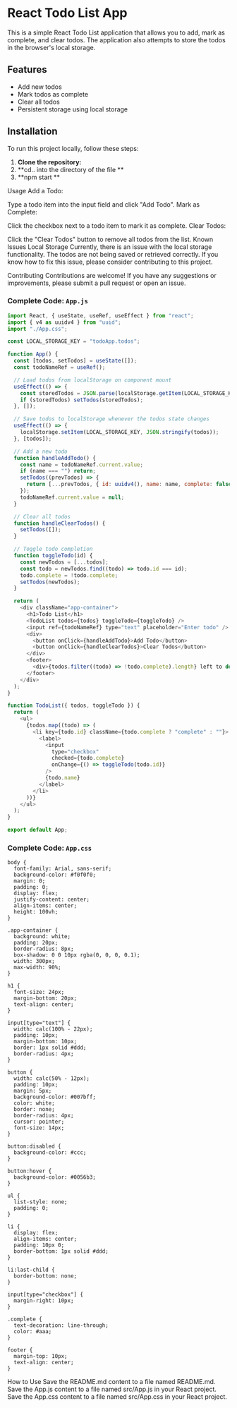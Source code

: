 # React Todo List App

This is a simple React Todo List application that allows you to add, mark as complete, and clear todos. The application also attempts to store the todos in the browser's local storage.

## Features

- Add new todos
- Mark todos as complete
- Clear all todos
- Persistent storage using local storage

## Installation

To run this project locally, follow these steps:

1. **Clone the repository:**
2. **cd..  into the directory of the file **
3. **npm start **

Usage
Add a Todo:

Type a todo item into the input field and click "Add Todo".
Mark as Complete:

Click the checkbox next to a todo item to mark it as complete.
Clear Todos:

Click the "Clear Todos" button to remove all todos from the list.
Known Issues
Local Storage
Currently, there is an issue with the local storage functionality. The todos are not being saved or retrieved correctly. If you know how to fix this issue, please consider contributing to this project.

Contributing
Contributions are welcome! If you have any suggestions or improvements, please submit a pull request or open an issue.



### Complete Code: `App.js`

```javascript
import React, { useState, useRef, useEffect } from "react";
import { v4 as uuidv4 } from "uuid";
import "./App.css";

const LOCAL_STORAGE_KEY = "todoApp.todos";

function App() {
  const [todos, setTodos] = useState([]);
  const todoNameRef = useRef();

  // Load todos from localStorage on component mount
  useEffect(() => {
    const storedTodos = JSON.parse(localStorage.getItem(LOCAL_STORAGE_KEY));
    if (storedTodos) setTodos(storedTodos);
  }, []);

  // Save todos to localStorage whenever the todos state changes
  useEffect(() => {
    localStorage.setItem(LOCAL_STORAGE_KEY, JSON.stringify(todos));
  }, [todos]);

  // Add a new todo
  function handleAddTodo() {
    const name = todoNameRef.current.value;
    if (name === "") return;
    setTodos((prevTodos) => {
      return [...prevTodos, { id: uuidv4(), name: name, complete: false }];
    });
    todoNameRef.current.value = null;
  }

  // Clear all todos
  function handleClearTodos() {
    setTodos([]);
  }

  // Toggle todo completion
  function toggleTodo(id) {
    const newTodos = [...todos];
    const todo = newTodos.find((todo) => todo.id === id);
    todo.complete = !todo.complete;
    setTodos(newTodos);
  }

  return (
    <div className="app-container">
      <h1>Todo List</h1>
      <TodoList todos={todos} toggleTodo={toggleTodo} />
      <input ref={todoNameRef} type="text" placeholder="Enter todo" />
      <div>
        <button onClick={handleAddTodo}>Add Todo</button>
        <button onClick={handleClearTodos}>Clear Todos</button>
      </div>
      <footer>
        <div>{todos.filter((todo) => !todo.complete).length} left to do</div>
      </footer>
    </div>
  );
}

function TodoList({ todos, toggleTodo }) {
  return (
    <ul>
      {todos.map((todo) => (
        <li key={todo.id} className={todo.complete ? "complete" : ""}>
          <label>
            <input
              type="checkbox"
              checked={todo.complete}
              onChange={() => toggleTodo(todo.id)}
            />
            {todo.name}
          </label>
        </li>
      ))}
    </ul>
  );
}

export default App;

```

### Complete Code: `App.css`
```
body {
  font-family: Arial, sans-serif;
  background-color: #f0f0f0;
  margin: 0;
  padding: 0;
  display: flex;
  justify-content: center;
  align-items: center;
  height: 100vh;
}

.app-container {
  background: white;
  padding: 20px;
  border-radius: 8px;
  box-shadow: 0 0 10px rgba(0, 0, 0, 0.1);
  width: 300px;
  max-width: 90%;
}

h1 {
  font-size: 24px;
  margin-bottom: 20px;
  text-align: center;
}

input[type="text"] {
  width: calc(100% - 22px);
  padding: 10px;
  margin-bottom: 10px;
  border: 1px solid #ddd;
  border-radius: 4px;
}

button {
  width: calc(50% - 12px);
  padding: 10px;
  margin: 5px;
  background-color: #007bff;
  color: white;
  border: none;
  border-radius: 4px;
  cursor: pointer;
  font-size: 14px;
}

button:disabled {
  background-color: #ccc;
}

button:hover {
  background-color: #0056b3;
}

ul {
  list-style: none;
  padding: 0;
}

li {
  display: flex;
  align-items: center;
  padding: 10px 0;
  border-bottom: 1px solid #ddd;
}

li:last-child {
  border-bottom: none;
}

input[type="checkbox"] {
  margin-right: 10px;
}

.complete {
  text-decoration: line-through;
  color: #aaa;
}

footer {
  margin-top: 10px;
  text-align: center;
}
```
How to Use
Save the README.md content to a file named README.md.
Save the App.js content to a file named src/App.js in your React project.
Save the App.css content to a file named src/App.css in your React project.


